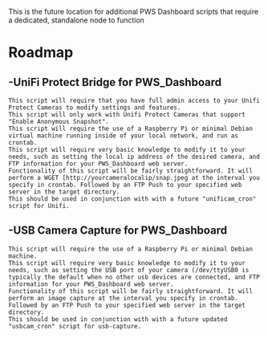 This is the future location for additional PWS Dashboard scripts that require a dedicated, standalone node to function

# Roadmap

## -UniFi Protect Bridge for PWS_Dashboard
    This script will require that you have full admin access to your Unifi Protect Cameras to modify settings and features.
    This script will only work with Unifi Protect Cameras that support "Enable Anonymous Snapshot".
    This script will require the use of a Raspberry Pi or minimal Debian virtual machine running inside of your local network, and run as crontab.
    This script will require very basic knowledge to modify it to your needs, such as setting the local ip address of the desired camera, and FTP information for your PWS_Dashboard web server.
    Functionality of this script will be fairly straightforward. It will perform a WGET [http://yourcameralocalip/snap.jpeg at the interval you specify in crontab. Followed by an FTP Push to your specified web server in the target directory.
    This should be used in conjunction with with a future "unificam_cron" script for Unifi.

## -USB Camera Capture for PWS_Dashboard
    This script will require the use of a Raspberry Pi or minimal Debian machine.
    This script will require very basic knowledge to modify it to your needs, such as setting the USB port of your camera (/dev/ttyUSB0 is typically the default when no other usb devices are connected, and FTP information for your PWS_Dashboard web server.
    Functionality of this script will be fairly straightforward. It will perform an image capture at the interval you specify in crontab. Followed by an FTP Push to your specified web server in the target directory.
    This should be used in conjunction with with a future updated "usbcam_cron" script for usb-capture.
